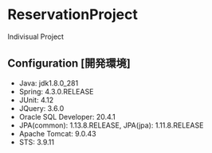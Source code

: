 # ReservationProject
 Indivisual Project

<h2>Configuration [開発環境]</h2>
  <ul>
    <li>Java: jdk1.8.0_281</li>
    <li>Spring: 4.3.0.RELEASE</li>
    <li>JUnit: 4.12</li>
    <li>JQuery: 3.6.0</li>
    <li>Oracle SQL Developer: 20.4.1</li>
    <li>JPA(common): 1.13.8.RELEASE, JPA(jpa): 1.11.8.RELEASE</li>
    <li>Apache Tomcat: 9.0.43</li>
    <li>STS: 3.9.11</li>
  </ul>
